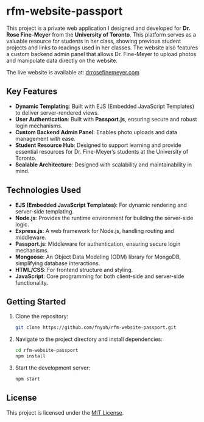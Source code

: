 # rfm-website-passport

This project is a private web application I designed and developed for **Dr. Rose Fine-Meyer** from the **University of Toronto**. This platform serves as a valuable resource for students in her class, showing previous student projects and links to readings used in her classes. The website also features a custom backend admin panel that allows Dr. Fine-Meyer to upload photos and manipulate data directly on the website.

The live website is available at: [drrosefinemeyer.com](https://drrosefinemeyer.com)

## Key Features

- **Dynamic Templating**: Built with EJS (Embedded JavaScript Templates) to deliver server-rendered views.
- **User Authentication**: Built with **Passport.js**, ensuring secure and robust login mechanisms.
- **Custom Backend Admin Panel**: Enables photo uploads and data management with ease.
- **Student Resource Hub**: Designed to support learning and provide essential resources for Dr. Fine-Meyer’s students at the University of Toronto.
- **Scalable Architecture**: Designed with scalability and maintainability in mind.

## Technologies Used

- **EJS (Embedded JavaScript Templates)**: For dynamic rendering and server-side templating.
- **Node.js**: Provides the runtime environment for building the server-side logic.
- **Express.js**: A web framework for Node.js, handling routing and middleware.
- **Passport.js**: Middleware for authentication, ensuring secure login mechanisms.
- **Mongoose**: An Object Data Modeling (ODM) library for MongoDB, simplifying database interactions.
- **HTML/CSS**: For frontend structure and styling.
- **JavaScript**: Core programming for both client-side and server-side functionality.

## Getting Started

1. Clone the repository:
   ```bash
   git clone https://github.com/fnyah/rfm-website-passport.git
   ```
2. Navigate to the project directory and install dependencies:
   ```bash
   cd rfm-website-passport
   npm install
   ```
3. Start the development server:
   ```bash
   npm start
   ```

## License

This project is licensed under the [MIT License](LICENSE).
